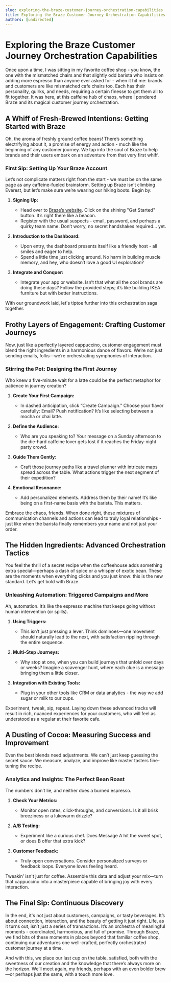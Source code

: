 ```yaml
---
slug: exploring-the-braze-customer-journey-orchestration-capabilities
title: Exploring the Braze Customer Journey Orchestration Capabilities
authors: [undirected]
---
```



# Exploring the Braze Customer Journey Orchestration Capabilities

Once upon a time, I was sitting in my favorite coffee shop - you know, the one with the mismatched chairs and that slightly odd barista who insists on adding more espresso than anyone ever asked for - when it hit me: brands and customers are like mismatched cafe chairs too. Each has their personality, quirks, and needs, requiring a certain finesse to get them all to fit together. It was here, at this caffeine hub of chaos, where I pondered Braze and its magical customer journey orchestration.

## A Whiff of Fresh-Brewed Intentions: Getting Started with Braze

Oh, the aroma of freshly ground coffee beans! There’s something electrifying about it, a promise of energy and action - much like the beginning of any customer journey. We tap into the soul of Braze to help brands and their users embark on an adventure from that very first whiff.

### First Sip: Setting Up Your Braze Account

Let’s not complicate matters right from the start - we must be on the same page as any caffeine-fueled brainstorm. Setting up Braze isn’t climbing Everest, but let’s make sure we’re wearing our hiking boots. Begin by:

1. **Signing Up:**
   - Head over to [Braze’s website](https://www.braze.com). Click on the shining "Get Started" button. It’s right there like a beacon.
   - Register with the usual suspects - email, password, and perhaps a quirky team name. Don’t worry, no secret handshakes required... yet.

2. **Introduction to the Dashboard:**
   - Upon entry, the dashboard presents itself like a friendly host - all smiles and eager to help.
   - Spend a little time just clicking around. No harm in building muscle memory, and hey, who doesn’t love a good UI exploration?

3. **Integrate and Conquer:**
   - Integrate your app or website. Isn’t that what all the cool brands are doing these days? Follow the provided steps; it’s like building IKEA furniture but with better instructions.

With our groundwork laid, let's tiptoe further into this orchestration saga together.

## Frothy Layers of Engagement: Crafting Customer Journeys

Now, just like a perfectly layered cappuccino, customer engagement must blend the right ingredients in a harmonious dance of flavors. We’re not just sending emails, folks—we’re orchestrating symphonies of interaction.

### Stirring the Pot: Designing the First Journey

Who knew a five-minute wait for a latte could be the perfect metaphor for patience in journey creation?

1. **Create Your First Campaign:**
   - In dashed anticipation, click “Create Campaign.” Choose your flavor carefully: Email? Push notification? It’s like selecting between a mocha or chai latte.

2. **Define the Audience:**
   - Who are you speaking to? Your message on a Sunday afternoon to the die-hard caffeine lover gets lost if it reaches the Friday-night party crowd.

3. **Guide Them Gently:**
   - Craft those journey paths like a travel planner with intricate maps spread across the table. What actions trigger the next segment of their expedition?

4. **Emotional Resonance:**
   - Add personalized elements. Address them by their name! It’s like being on a first-name basis with the barista. This matters.

Embrace the chaos, friends. When done right, these mixtures of communication channels and actions can lead to truly loyal relationships - just like when the barista finally remembers your name and not just your order.

## The Hidden Ingredients: Advanced Orchestration Tactics

You feel the thrill of a secret recipe when the coffeehouse adds something extra special—perhaps a dash of spice or a whisper of exotic bean. These are the moments when everything clicks and you just know: this is the new standard. Let’s get bold with Braze.

### Unleashing Automation: Triggered Campaigns and More

Ah, automation. It’s like the espresso machine that keeps going without human intervention (or spills).

1. **Using Triggers:**
   - This isn’t just pressing a lever. Think dominoes—one movement should naturally lead to the next, with satisfaction rippling through the entire sequence.

2. **Multi-Step Journeys:**
   - Why stop at one, when you can build journeys that unfold over days or weeks? Imagine a scavenger hunt, where each clue is a message bringing them a little closer.

3. **Integration with Existing Tools:**
   - Plug in your other tools like CRM or data analytics - the way we add sugar or milk to our cups.

Experiment, tweak, sip, repeat. Laying down these advanced tracks will result in rich, nuanced experiences for your customers, who will feel as understood as a regular at their favorite cafe.

## A Dusting of Cocoa: Measuring Success and Improvement

Even the best blends need adjustments. We can’t just keep guessing the secret sauce. We measure, analyze, and improve like master tasters fine-tuning the recipe.

### Analytics and Insights: The Perfect Bean Roast

The numbers don’t lie, and neither does a burned espresso.

1. **Check Your Metrics:**
   - Monitor open rates, click-throughs, and conversions. Is it all brisk breeziness or a lukewarm drizzle?

2. **A/B Testing:**
   - Experiment like a curious chef. Does Message A hit the sweet spot, or does B offer that extra kick?

3. **Customer Feedback:**
   - Truly open conversations. Consider personalized surveys or feedback loops. Everyone loves feeling heard.

Tweakin’ isn't just for coffee. Assemble this data and adjust your mix—turn that cappuccino into a masterpiece capable of bringing joy with every interaction.

## The Final Sip: Continuous Discovery

In the end, it's not just about customers, campaigns, or tasty beverages. It’s about connection, interaction, and the beauty of getting it just right. Life, as it turns out, isn’t just a series of transactions. It’s an orchestra of meaningful moments - coordinated, harmonious, and full of promise. Through Braze, we find bits of these moments in places beyond that familiar coffee shop, continuing our adventures one well-crafted, perfectly orchestrated customer journey at a time.

And with this, we place our last cup on the table, satisfied, both with the sweetness of our creation and the knowledge that there’s always more on the horizon. We’ll meet again, my friends, perhaps with an even bolder brew—or perhaps just the same, with a touch more love.
